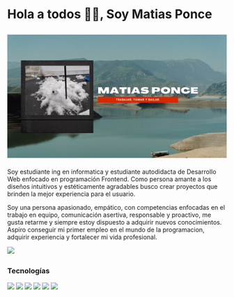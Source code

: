 # Hola a todos 👋🏻, Soy Matias Ponce
![cover](https://github.com/Juan-Matias/Juan-Matias/blob/9f8341f76069af97dee3822c087ac6c71d4dd15f/Matias%20Ponce.jpg)
---
Soy estudiante ing en informatica y estudiante autodidacta de Desarrollo Web enfocado en programación Frontend. Como persona amante a los diseños intuitivos y estéticamente agradables busco crear proyectos que brinden la mejor experiencia para el usuario.

Soy una persona apasionado, empático, con competencias enfocadas en el trabajo en equipo, comunicación asertiva, responsable y proactivo, me gusta retarme y siempre estoy dispuesto a adquirir nuevos conocimientos. Aspiro conseguir mi primer empleo en el mundo de la programacion, adquirir experiencia y fortalecer mi vida profesional.  

<p>
  <a href="https://www.linkedin.com/in/matias-ponce-figueroa-813b1a14a/"><img src="https://img.shields.io/badge/Linkedin-%231572B6.svg?style=for-the-badge&logo=Linkedin&logoColor=white" style="margin-bottom: 4px;" height="30px" target="_blank"></a>
</p>

### Tecnologías

<p>
<img src="https://img.shields.io/badge/python-3670A0?style=for-the-badge&logo=python&logoColor=ffdd54" style="margin-bottom: 4px;" height="30px">
<img src="https://img.shields.io/badge/javascript-%23323330.svg?style=for-the-badge&logo=javascript&logoColor=%23F7DF1E" style="margin-bottom: 4px;" height="30px">
<img src="https://img.shields.io/badge/html5-%23E34F26.svg?style=for-the-badge&logo=html5&logoColor=white" style="margin-bottom: 4px;" height="30px">
<img src="https://img.shields.io/badge/css3-%231572B6.svg?style=for-the-badge&logo=css3&logoColor=white" style="margin-bottom: 4px;" height="30px">
<img src="https://img.shields.io/badge/git-%23F05033.svg?style=for-the-badge&logo=git&logoColor=white" style="margin-bottom: 4px;" height="30px">
<img src="https://img.shields.io/badge/github-%23323330.svg?style=for-the-badge&logo=github&logoColor=white" style="margin-bottom: 4px;" height="30px">
</p>

